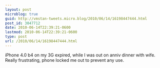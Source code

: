 ```yaml
---
layout: post
microblog: true
guid: http://vmstan-tweets.micro.blog/2010/06/14/16198447444.html
post_id: 3047712
date: 2010-06-14T22:39:21-0600
lastmod: 2010-06-14T22:39:21-0600
type: post
url: /2010/06/14/16198447444.html
---
```

iPhone 4.0 b4 on my 3G expired, while I was out on anniv dinner with wife. Really frustrating, phone locked me out to prevent any use.
